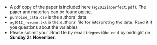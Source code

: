 * A pdf copy of the paper is included here (`ag2012imperfect.pdf`). The paper and materials can be found [online](https://www.aeaweb.org/articles?id=10.1257/aer.102.7.3317). 
* `punnoise_data.csv` is the authors' data.
* `ag2012_readme.txt` is the authors' file for interpreting the data. Read it if you questions about the variables. 
* Please submit your .Rmd file by email (`degeest@bc.edu`) by midnight on **Sunday 24 November**. 